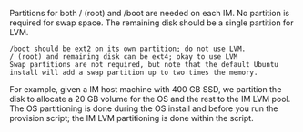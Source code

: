 Partitions for both / (root) and /boot are needed on each IM. No partition is required for swap space. The remaining disk should be a single partition for LVM.

    /boot should be ext2 on its own partition; do not use LVM.
    / (root) and remaining disk can be ext4; okay to use LVM
    Swap partitions are not required, but note that the default Ubuntu install will add a swap partition up to two times the memory.

For example, given a IM host machine with 400 GB SSD, we partition the disk to allocate a 20 GB volume for the OS and the rest to the IM LVM pool. The OS partitioning is done during the OS install and before you run the provision script; the IM LVM partitioning is done within the script.